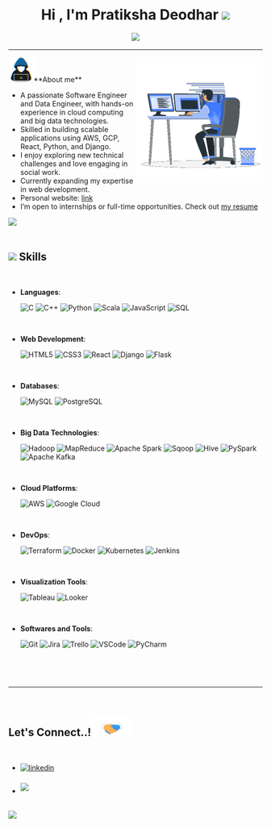 <h1 align="center">Hi , I'm Pratiksha Deodhar <img src="https://media.giphy.com/media/hvRJCLFzcasrR4ia7z/giphy.gif" width="35"></h1>
<p align="center">
  <a href="https://github.com/DenverCoder1/readme-typing-svg"><img src="https://readme-typing-svg.herokuapp.com?lines=Computer+Science+Student;Software+Engineer;Data+Engineer&center=true&width=500&height=50"></a>
</p>
<hr/>

<div style="display: inline-block;">
   <img src = "https://github.com/0xAbdulKhalid/0xAbdulKhalid/raw/main/assets/mdImages/about_me.gif" width = 50px />
</div>**About me**
<img align="right" src="https://github.com/0xAbdulKhalid/0xAbdulKhalid/raw/main/assets/mdImages/Right_Side.gif" width = 250px />

<br>

* A passionate Software Engineer and Data Engineer, with hands-on experience in cloud computing and big data technologies.
* Skilled in building scalable applications using AWS, GCP, React, Python, and Django.
* I enjoy exploring new technical challenges and love engaging in social work.
* Currently expanding my expertise in web development.
* Personal website: [link](http://www.pratiksha-deodhar.com)
* I’m open to internships or full-time opportunities. Check out [my resume](https://drive.google.com/file/d/1XpFmY0GC-epYP8bYj9FoD2digc4DLAjK/view?usp=sharing)

<img src="https://user-images.githubusercontent.com/73097560/115834477-dbab4500-a447-11eb-908a-139a6edaec5c.gif"><br><br>

## <img src="https://media2.giphy.com/media/QssGEmpkyEOhBCb7e1/giphy.gif?cid=ecf05e47a0n3gi1bfqntqmob8g9aid1oyj2wr3ds3mg700bl&rid=giphy.gif" width ="25"><b> Skills</b>
<br>

<p align="center">

- **Languages**:
    
    ![C](https://img.shields.io/badge/C%20-%232370ED.svg?style=for-the-badge&logo=c&logoColor=white)
    ![C++](https://img.shields.io/badge/C++%20-%2300599C.svg?style=for-the-badge&logo=c%2B%2B&logoColor=white)
    ![Python](https://img.shields.io/badge/Python%20-%2314354C.svg?style=for-the-badge&logo=python&logoColor=white)
    ![Scala](https://img.shields.io/badge/Scala%20-%23DC322F.svg?style=for-the-badge&logo=scala&logoColor=white)
    ![JavaScript](https://img.shields.io/badge/JavaScript%20-%23F7DF1E.svg?style=for-the-badge&logo=javascript&logoColor=black)
    ![SQL](https://img.shields.io/badge/SQL%20-%23007396.svg?style=for-the-badge&logo=sql&logoColor=white)

<br>   
    
- **Web Development**:

   ![HTML5](https://img.shields.io/badge/HTML5%20-%23E34F26.svg?style=for-the-badge&logo=html5&logoColor=white)
   ![CSS3](https://img.shields.io/badge/CSS%20-%231572B6.svg?style=for-the-badge&logo=css3&logoColor=white)
   ![React](https://img.shields.io/badge/React%20-%2320232a.svg?style=for-the-badge&logo=react&logoColor=%2361DAFB)
   ![Django](https://img.shields.io/badge/Django%20-%23092E20.svg?style=for-the-badge&logo=django&logoColor=white)
   ![Flask](https://img.shields.io/badge/Flask%20-%23000000.svg?style=for-the-badge&logo=flask&logoColor=white)

<br>

- **Databases**:

    ![MySQL](https://img.shields.io/badge/MySQL%20-%234479A1.svg?style=for-the-badge&logo=mysql&logoColor=white)
    ![PostgreSQL](https://img.shields.io/badge/PostgreSQL%20-%23336791.svg?style=for-the-badge&logo=postgresql&logoColor=white)

<br>

- **Big Data Technologies**:

    ![Hadoop](https://img.shields.io/badge/Hadoop%20-%2326BDEB.svg?style=for-the-badge&logo=apache-hadoop&logoColor=white)
    ![MapReduce](https://img.shields.io/badge/MapReduce%20-%23FF8C00.svg?style=for-the-badge&logo=apache&logoColor=white)
    ![Apache Spark](https://img.shields.io/badge/Apache%20Spark%20-%23E25A1C.svg?style=for-the-badge&logo=apachespark&logoColor=white)
    ![Sqoop](https://img.shields.io/badge/Sqoop%20-%230099CC.svg?style=for-the-badge&logo=apache&logoColor=white)
    ![Hive](https://img.shields.io/badge/Hive%20-%23FFDE00.svg?style=for-the-badge&logo=apache-hive&logoColor=black)
    ![PySpark](https://img.shields.io/badge/PySpark%20-%23E25A1C.svg?style=for-the-badge&logo=apachespark&logoColor=white)
    ![Apache Kafka](https://img.shields.io/badge/Apache%20Kafka%20-%23023131.svg?style=for-the-badge&logo=apachekafka&logoColor=white)
    
<br>

- **Cloud Platforms**:

    ![AWS](https://img.shields.io/badge/AWS%20-%23FF9900.svg?style=for-the-badge&logo=amazon-aws&logoColor=white)
    ![Google Cloud](https://img.shields.io/badge/Google%20Cloud%20-%234285F4.svg?style=for-the-badge&logo=google-cloud&logoColor=white)
   
<br>

- **DevOps**:

    ![Terraform](https://img.shields.io/badge/Terraform%20-%23623CE4.svg?style=for-the-badge&logo=terraform&logoColor=white)
    ![Docker](https://img.shields.io/badge/Docker%20-%232496ED.svg?style=for-the-badge&logo=docker&logoColor=white)
    ![Kubernetes](https://img.shields.io/badge/Kubernetes%20-%23326CE5.svg?style=for-the-badge&logo=kubernetes&logoColor=white)
    ![Jenkins](https://img.shields.io/badge/Jenkins%20-%23D24939.svg?style=for-the-badge&logo=jenkins&logoColor=white)

<br>

- **Visualization Tools**:

    ![Tableau](https://img.shields.io/badge/Tableau%20-%23E97627.svg?style=for-the-badge&logo=tableau&logoColor=white)
    ![Looker](https://img.shields.io/badge/Looker%20-%23280AE1.svg?style=for-the-badge&logo=looker&logoColor=white)

<br>

- **Softwares and Tools**:

    ![Git](https://img.shields.io/badge/Git%20-%23F05032.svg?style=for-the-badge&logo=git&logoColor=white)
    ![Jira](https://img.shields.io/badge/Jira%20-%230A0FFF.svg?style=for-the-badge&logo=jira&logoColor=white)
    ![Trello](https://img.shields.io/badge/Trello%20-%23026AA7.svg?style=for-the-badge&logo=trello&logoColor=white)
    ![VSCode](https://img.shields.io/badge/VSCode%20-%23007ACC.svg?style=for-the-badge&logo=visual-studio-code&logoColor=white)
    ![PyCharm](https://img.shields.io/badge/PyCharm%20-%23000000.svg?style=for-the-badge&logo=pycharm&logoColor=white)

<br>
</p>

<br>

-----

<br>

## <b> Let's Connect..!</b><img src="https://github.com/0xAbdulKhalid/0xAbdulKhalid/raw/main/assets/mdImages/handshake.gif" width ="80">
<br>
<div align='left'>

<ul>

<li>
<a href="www.linkedin.com/in/pratikshadeo24" target="_blank">
<img src="https://img.shields.io/badge/linkedin:  Pratiksha-%2300acee.svg?color=405DE6&style=for-the-badge&logo=linkedin&logoColor=white" alt=linkedin style="margin-bottom: 5px;"/>
</a>
</li>

<br>

<li>
<a href="mailto:pratikshadeo24@gmail.com" target="_blank">
<img src="https://img.shields.io/badge/gmail:  Pratiksha-%23EA4335.svg?style=for-the-badge&logo=gmail&logoColor=white" t=mail style="margin-bottom: 5px;" />
</a>
</li>
	
</ul>
</div>

<br>
<img src="https://user-images.githubusercontent.com/73097560/115834477-dbab4500-a447-11eb-908a-139a6edaec5c.gif">
<br>

